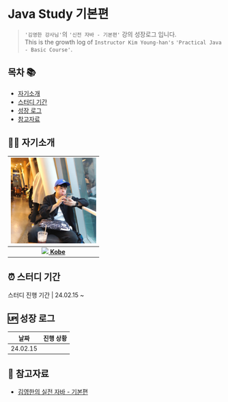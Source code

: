 # Java Study 기본편

> `'김영한 강사님'`의 `'신전 자바 - 기본편'` 강의 성장로그 입니다.<br>
> This is the growth log of `Instructor Kim Young-han's` `'Practical Java - Basic Course'`.

## 목차 📚

- [자기소개](#-자기소개)
- [스터디 기간](#-스터디-기간)
- [성장 로그](#-성장-로그)
- [참고자료](#-참고자료)

## 🧑‍💻 자기소개
| <img src="https://github.com/devKobe24/BranchTest/blob/main/IMG_5424.JPG?raw=true" width="200" height="200"/> |
| :-: |
| [<img src="https://hackmd.io/_uploads/SJEQuLsEh.png" width="20"/> **Kobe**](https://www.devkobe24.com/) |

## ⏰ 스터디 기간
스터디 진행 기간 | 24.02.15 ~ 

## 🆙 성장 로그
| 날짜 | 진행 상황 | 
| -------- | -------- |
| 24.02.15 | |

## 📑 참고자료
- [김영한의 실전 자바 - 기본편](https://inf.run/YQbQJ)
